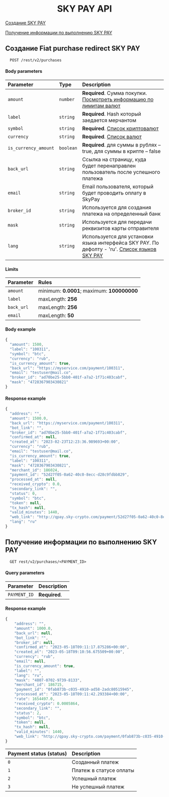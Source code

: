 <h1 align="center">SKY PAY API</h1>
 
[Создание SKY PAY](#skypay)

[Получение информации по выполнению SKY PAY](#skypayinfo)
 
<a name="skypay"></a>
## Создание Fiat purchase redirect SKY PAY

```http
  POST /rest/v2/purchases 
```
#### Body parameters

| Parameter | Type     | Description                |
| :-------- | :------- | :------------------------- |
| `amount` | `number` | **Required**. Сумма покупки. [Посмотреть информацию по лимитам валют](CURRENCIES.md)
| `label` | `string` | **Required**. Hash который заедается мерчантом
| `symbol` | `string` | **Required**. [Список криптовалют](CRYPTOCURRENCIES.md)
| `currency` | `string` | **Required**. [Список валют](CURRENCIES.md)
| `is_currency_amount` | `boolean` | **Required**. для суммы в рублях – true, для суммы в крипте – false |
| `back_url` | `string` | Cсылка на страницу, куда будет перенаправлен пользователь после успешного платежа
| `email` | `string` | Email пользователя, который будет проводить оплату в SkyPay
| `broker_id` | `string` | Используется для создания платежа на определенный банк
| `mask` | `string` | Используется для передачи реквизитов карты отправителя
| `lang` | `string` | Используется для установки языка интерфейса SKY PAY. По дефолту - 'ru'. [Список языков SKY PAY](SKYPAYLANGUAGES.md)


#### Limits

| Parameter | Rules     |
| :-------- | :-------  |
| `amount` | minimum: **0.0001**; maximum: **100000000**
| `label` | maxLength: **256**
| `back_url` | maxLength: **256**
| `email` | maxLength: **50**

#### Body example

```javascript
{
  "amount": 1500,
  "label": "100311",
  "symbol": "btc",
  "currency": "rub",
  "is_currency_amount": true,
  "back_url": "https://myservice.com/payment/100311",
  "email": "testuser@mail.co",
  "broker_id": "ad70be25-5bb0-401f-a7a2-1f71c403cabf",
  "mask": "4728367903430821"
}
```

#### Response example

```javascript
{
  "address": "",
  "amount": 1500.0,
  "back_url": "https://myservice.com/payment/100311",
  "bot_link": "",
  "broker_id": "ad70be25-5bb0-401f-a7a2-1f71c403cabf",
  "confirmed_at": null,
  "created_at": "2023-02-23T12:23:36.989693+00:00",
  "currency": "rub",
  "email": "testuser@mail.co",
  "is_currency_amount": true,
  "label": "100311",
  "mask": "4728367903430821",
  "merchant_id": 186024,
  "payment_id": "52d27f05-0a62-40c0-8ecc-d28c9fdbb829",
  "processed_at": null,
  "received_crypto": 0.0,
  "secondary_link": "",
  "status": 0,
  "symbol": "btc",
  "token": null,
  "tx_hash": null,
  "valid_minutes": 1440,
  "web_link": "http://qpay.sky-crypto.com/payment/52d27f05-0a62-40c0-8ecc-d28c9fdbb829?ca=1500.0&s=btc&m=186024&l=100311",
  "lang": "ru"
}
```
 <a name="skypayinfo"></a>
## Получение информации по выполнению SKY PAY

```http
  GET rest/v2/purchases/<PAYMENT_ID> 
```

#### Query parameters

| Parameter | Description                |
| :-------- | :------------------------- |
| `PAYMENT_ID` | **Required**.

#### Response example

```javascript
{
    "address": "",
    "amount": 1000.0,
    "back_url": null,
    "bot_link": "",
    "broker_id": null,
    "confirmed_at": "2023-05-18T09:11:17.875286+00:00",
    "created_at": "2023-05-18T09:10:56.675509+00:00",
    "currency": "rub",
    "email": null,
    "is_currency_amount": true,
    "label": "",
    "lang": "ru",
    "mask": "4807-0702-9739-8133",
    "merchant_id": 186715,
    "payment_id": "0fab873b-c035-4910-ad58-2adc80515945",
    "processed_at": "2023-05-18T09:11:42.293384+00:00",
    "rate": 1654497.0,
    "received_crypto": 0.0005864,
    "secondary_link": "",
    "status": 2,
    "symbol": "btc",
    "token": null,
    "tx_hash": null,
    "valid_minutes": 1440,
    "web_link": "http://qpay.sky-crypto.com/payment/0fab873b-c035-4910-ad58-2adc80515945?ca=1000.0&s=btc&m=186715&l="
}
```

| Payment status (status) | Description                |
| :-------- |  :------------------------- |
| `0` | Cозданный платеж |
| `1` | Платеж в статусе оплаты |
| `2` | Успешный платеж |
| `3` | Не успешный платеж |
